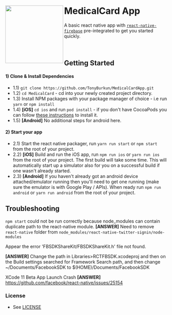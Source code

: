 # MedicalCard App <img align="left" src="https://firebasestorage.googleapis.com/v0/b/medicalcard-30ec0.appspot.com/o/project-logo%2Fheart.png?alt=media&token=1f3df019-eadb-45e9-8d24-fe802d0fa664" width="180px">




A basic react native app with [`react-native-firebase`](https://github.com/invertase/react-native-firebase) pre-integrated  to get you started quickly.
<br/>
<br/>
<br/>


## Getting Started  


#### 1) Clone & Install Dependencies

- 1.1) `git clone https://github.com/TonyBurkun/MedicalCardApp.git`
- 1.2) `cd MedicalCard` - cd into your newly created project directory.
- 1.3) Install NPM packages with your package manager of choice - i.e run `yarn` or `npm install`
- 1.4) **[iOS]** `cd ios` and run `pod install` - if you don't have CocoaPods you can follow [these instructions](https://guides.cocoapods.org/using/getting-started.html#getting-started) to install it.
- 1.5) **[Android]** No additional steps for android here.


  
#### 2) Start your app

- 2.1) Start the react native packager, run `yarn run start` or `npm start` from the root of your project.
- 2.2) **[iOS]** Build and run the iOS app, run `npm run ios` or `yarn run ios` from the root of your project. The first build will take some time. This will automatically start up a simulator also for you on a successful build if one wasn't already started.
- 2.3) **[Android]** If you haven't already got an android device attached/emulator running then you'll need to get one running (make sure the emulator is with Google Play / APIs). When ready run `npm run android` or `yarn run android` from the root of your project.

  


## Troubleshooting

`npm start` could not be run correctly because node_modules can contain duplicate path to the react-native module.
**[ANSWER]** Need to remove `react-native` folder from `node_modules/react-native-twitter-signin/node-modules`

Appear the error 'FBSDKShareKit/FBSDKShareKit.h' file not found.

**[ANSWER]** Change the path in Libraries>RCTFBSDK.xcodeproj and then on the Build settings searched for Framework Search path, and then change ~/Documents/FacebookSDK to $(HOME)/Documents/FacebookSDK

XCode 11 Beta App Launch Crash
**[ANSWER]** https://github.com/facebook/react-native/issues/25154

### License

- See [LICENSE](/LICENSE)

